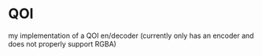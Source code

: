 # QOI
 my implementation of a QOI en/decoder (currently only has an encoder and does not properly support RGBA)
